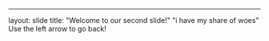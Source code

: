 ---
layout: slide
title: "Welcome to our second slide!"
"i have my share of woes"
Use the left arrow to go back!
